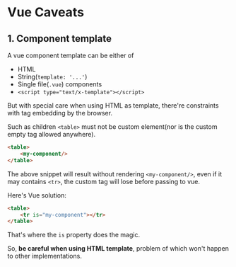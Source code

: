 # Vue Caveats

## 1. Component template

A vue component template can be either of

- HTML
- String(`template: '...'`)
- Single file(`.vue`) components
- `<script type="text/x-template"></script>`

But with special care when using HTML as template,
there're constraints with tag embedding by the browser.

Such as children `<table>` must not be custom element(nor is the custom empty tag allowed anywhere).

```html
<table>
    <my-component/>
</table>
```

The above snippet will result without rendering `<my-component/>`, even if it may contains `<tr>`,
the custom tag will lose before passing to vue.

Here's Vue solution:

```html
<table>
    <tr is="my-component"></tr>
</table>
```

That's where the `is` property does the magic.

So, **be careful when using HTML template**,
problem of which won't happen to other implementations.
